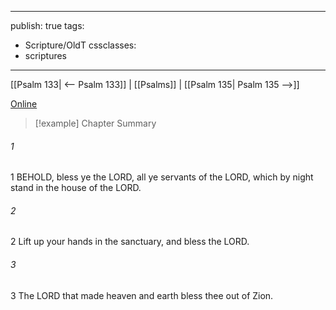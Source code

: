 

---
publish: true
tags:
  - Scripture/OldT
cssclasses:
  - scriptures
---
[[Psalm 133| <-- Psalm 133]] | [[Psalms]] | [[Psalm 135| Psalm 135 -->]]

[Online](https://churchofjesuschrist.org/study/scriptures/ot/ps/134?lang=eng)

>[!example] Chapter Summary
>
###### 1
1 BEHOLD, bless ye the LORD, all ye servants of the LORD, which by night stand in the house of the LORD.
###### 2
2 Lift up your hands in the sanctuary, and bless the LORD.
###### 3
3 The LORD that made heaven and earth bless thee out of Zion.



